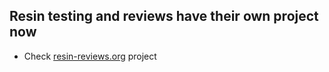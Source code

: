 ## Resin testing and reviews have their own project now

- Check [resin-reviews.org](http://resin-reviews.org) project
